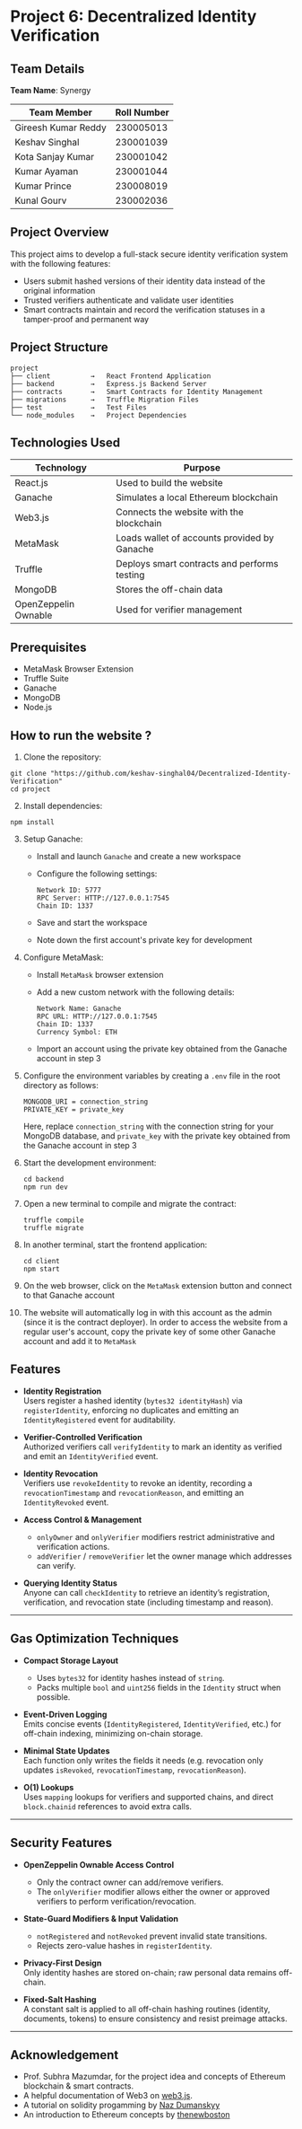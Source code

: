 

# Project 6: Decentralized Identity Verification
## Team Details

**Team Name**: Synergy

| Team Member                    | Roll Number |
|------------------------|-------------|
| Gireesh Kumar Reddy     | 230005013   |
| Keshav Singhal          | 230001039   |
| Kota Sanjay Kumar       | 230001042   |
| Kumar Ayaman            | 230001044   |
| Kumar Prince            | 230008019   |
| Kunal Gourv             | 230002036   |


## Project Overview

This project aims to develop a full-stack secure identity verification system with the following features:
- Users submit hashed versions of their identity data instead of the original information
- Trusted verifiers authenticate and validate user identities
- Smart contracts maintain and record the verification statuses in a tamper-proof and permanent way


## Project Structure
```
project
├── client          →   React Frontend Application
├── backend         →   Express.js Backend Server
├── contracts       →   Smart Contracts for Identity Management
├── migrations      →   Truffle Migration Files
├── test            →   Test Files
└── node_modules    →   Project Dependencies
```


## Technologies Used

| Technology         | Purpose                                                                 |
|--------------------|-------------------------------------------------------------------------|
| React.js           | Used to build the website                                                    |
| Ganache            | Simulates a local Ethereum blockchain                                    |
| Web3.js            | Connects the website with the blockchain                                 |
| MetaMask           | Loads wallet of accounts provided by Ganache                             |
| Truffle            | Deploys smart contracts and performs testing                              |
| MongoDB            | Stores the off-chain data                                                    |
| OpenZeppelin Ownable | Used for verifier management             |


## Prerequisites

- MetaMask Browser Extension
- Truffle Suite
- Ganache 
- MongoDB
- Node.js

## How to run the website ?

1. Clone the repository:
```
git clone "https://github.com/keshav-singhal04/Decentralized-Identity-Verification"
cd project
```

2. Install dependencies:
```
npm install
```

3. Setup Ganache:
   - Install and launch `Ganache` and create a new workspace
   - Configure the following settings:
     
     ```  
     Network ID: 5777
     RPC Server: HTTP://127.0.0.1:7545
     Chain ID: 1337
     ```
   - Save and start the workspace
   - Note down the first account's private key for development


4. Configure MetaMask:
   - Install `MetaMask` browser extension
   - Add a new custom network with the following details:
     
     ```
     Network Name: Ganache
     RPC URL: HTTP://127.0.0.1:7545
     Chain ID: 1337
     Currency Symbol: ETH
     ```
   - Import an account using the private key obtained from the Ganache account in step 3 

5. Configure the environment variables by creating a `.env` file in the root directory as follows:
   ```
   MONGODB_URI = connection_string
   PRIVATE_KEY = private_key
   ```
   Here, replace `connection_string` with the connection string for your MongoDB database, and `private_key` with the private key obtained from the Ganache 
   account in step 3


6. Start the development environment:
   
   ```
   cd backend
   npm run dev
   ```
7. Open a new terminal to compile and migrate the contract:
   
   ```
   truffle compile
   truffle migrate
   ```
8. In another terminal, start the frontend application:
 
   ```
   cd client
   npm start
   ```
9. On the web browser, click on the `MetaMask` extension button and connect to that Ganache account
10. The website will automatically log in with this account as the admin (since it is the contract deployer). In order to access the website from a regular user's account, copy the private key of some other Ganache account and add it to `MetaMask`


## Features

- **Identity Registration**  
  Users register a hashed identity (`bytes32 identityHash`) via `registerIdentity`, enforcing no duplicates and emitting an `IdentityRegistered` event for auditability.

- **Verifier-Controlled Verification**  
  Authorized verifiers call `verifyIdentity` to mark an identity as verified and emit an `IdentityVerified` event.

- **Identity Revocation**  
  Verifiers use `revokeIdentity` to revoke an identity, recording a `revocationTimestamp` and `revocationReason`, and emitting an `IdentityRevoked` event.

- **Access Control & Management**  
  - `onlyOwner` and `onlyVerifier` modifiers restrict administrative and verification actions.  
  - `addVerifier` / `removeVerifier` let the owner manage which addresses can verify.  

- **Querying Identity Status**  
  Anyone can call `checkIdentity` to retrieve an identity’s registration, verification, and revocation state (including timestamp and reason).

---

## Gas Optimization Techniques

- **Compact Storage Layout**  
  - Uses `bytes32` for identity hashes instead of `string`.  
  - Packs multiple `bool` and `uint256` fields in the `Identity` struct when possible.

- **Event-Driven Logging**  
  Emits concise events (`IdentityRegistered`, `IdentityVerified`, etc.) for off-chain indexing, minimizing on-chain storage.

- **Minimal State Updates**  
  Each function only writes the fields it needs (e.g. revocation only updates `isRevoked`, `revocationTimestamp`, `revocationReason`).

- **O(1) Lookups**  
  Uses `mapping` lookups for verifiers and supported chains, and direct `block.chainid` references to avoid extra calls.

---

## Security Features

- **OpenZeppelin Ownable Access Control**  
  - Only the contract owner can add/remove verifiers.  
  - The `onlyVerifier` modifier allows either the owner or approved verifiers to perform verification/revocation.

- **State-Guard Modifiers & Input Validation**  
  - `notRegistered` and `notRevoked` prevent invalid state transitions.  
  - Rejects zero-value hashes in `registerIdentity`.

- **Privacy-First Design**  
  Only identity hashes are stored on-chain; raw personal data remains off-chain.

- **Fixed-Salt Hashing**  
  A constant salt is applied to all off-chain hashing routines (identity, documents, tokens) to ensure consistency and resist preimage attacks.

---

## Acknowledgement  
- Prof. Subhra Mazumdar, for the project idea and concepts of Ethereum blockchain & smart contracts.  
- A helpful documentation of Web3 on [web3.js](https://web3js.readthedocs.io/en/v1.10.0/web3.html).
- A tutorial on solidity progamming by [Naz Dumanskyy](https://www.youtube.com/watch?v=AYpftDFiIgk&t=8545s)
- An introduction to Ethereum concepts by [thenewboston](https://www.youtube.com/playlist?list=PL6gx4Cwl9DGBrtymuJUiv9Lq5CAYpN8Gl)
